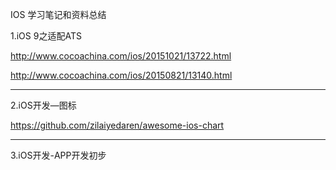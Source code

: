 IOS 学习笔记和资料总结

1.iOS 9之适配ATS

http://www.cocoachina.com/ios/20151021/13722.html

http://www.cocoachina.com/ios/20150821/13140.html

----------------------------------------------------------------------
2.iOS开发—图标

https://github.com/zilaiyedaren/awesome-ios-chart

-----------------------------------------------------------------------
3.iOS开发-APP开发初步



